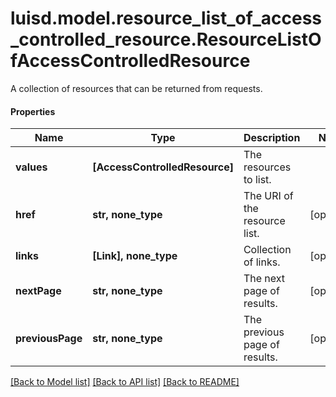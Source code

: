 # luisd.model.resource_list_of_access_controlled_resource.ResourceListOfAccessControlledResource

A collection of resources that can be returned from requests.

#### Properties
Name | Type | Description | Notes
------------ | ------------- | ------------- | -------------
**values** | **[AccessControlledResource]** | The resources to list. | 
**href** | **str, none_type** | The URI of the resource list. | [optional] 
**links** | **[Link], none_type** | Collection of links. | [optional] 
**nextPage** | **str, none_type** | The next page of results. | [optional] 
**previousPage** | **str, none_type** | The previous page of results. | [optional] 

[[Back to Model list]](../../README.md#documentation-for-models) [[Back to API list]](../../README.md#documentation-for-api-endpoints) [[Back to README]](../../README.md)

